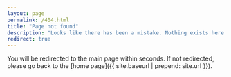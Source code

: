 ```yaml
---
layout: page
permalink: /404.html
title: "Page not found"
description: "Looks like there has been a mistake. Nothing exists here."
redirect: true
---
```


You will be redirected to the main page within seconds. If not redirected, please go back to the [home page]({{ site.baseurl | prepend: site.url }}).
